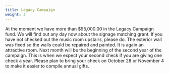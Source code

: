 ```yaml
---
title: Legacy Campaign
weight: 3
---
```


At the moment we have more than $95,000.00 in the Legacy Campaign fund. We will find out any day now about the signage matching grant. If you have not checked out the music room upstairs, please do. The exterior wall was fixed so the walls could be repaired and painted. It is again an attractive room.
Next month will be the beginning of the second year of the campaign. This is when we expect your second check if you are giving one check a year. Please plan to bring your check on October 28 or November 4 to make it easier to compile annual gifts.
